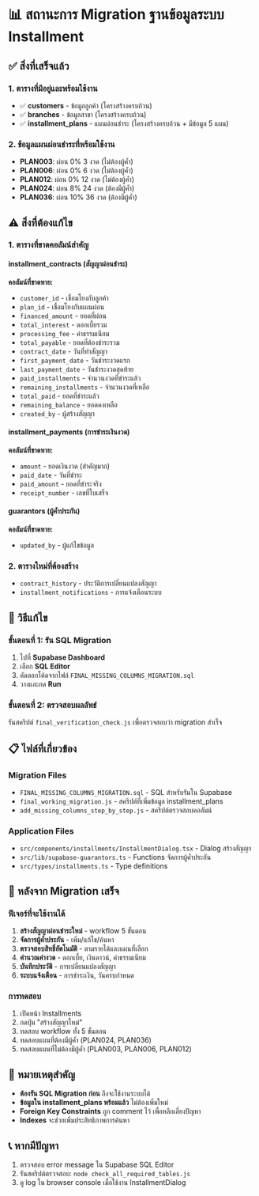 # 📊 สถานะการ Migration ฐานข้อมูลระบบ Installment

## ✅ สิ่งที่เสร็จแล้ว

### 1. ตารางที่มีอยู่และพร้อมใช้งาน
- ✅ **customers** - ข้อมูลลูกค้า (โครงสร้างครบถ้วน)
- ✅ **branches** - ข้อมูลสาขา (โครงสร้างครบถ้วน)
- ✅ **installment_plans** - แผนผ่อนชำระ (โครงสร้างครบถ้วน + มีข้อมูล 5 แผน)

### 2. ข้อมูลแผนผ่อนชำระที่พร้อมใช้งาน
- **PLAN003**: ผ่อน 0% 3 งวด (ไม่ต้องผู้ค้ำ)
- **PLAN006**: ผ่อน 0% 6 งวด (ไม่ต้องผู้ค้ำ)
- **PLAN012**: ผ่อน 0% 12 งวด (ไม่ต้องผู้ค้ำ)
- **PLAN024**: ผ่อน 8% 24 งวด (ต้องมีผู้ค้ำ)
- **PLAN036**: ผ่อน 10% 36 งวด (ต้องมีผู้ค้ำ)

## ⚠️ สิ่งที่ต้องแก้ไข

### 1. ตารางที่ขาดคอลัมน์สำคัญ

#### installment_contracts (สัญญาผ่อนชำระ)
**คอลัมน์ที่ขาดหาย:**
- `customer_id` - เชื่อมโยงกับลูกค้า
- `plan_id` - เชื่อมโยงกับแผนผ่อน
- `financed_amount` - ยอดที่ผ่อน
- `total_interest` - ดอกเบี้ยรวม
- `processing_fee` - ค่าธรรมเนียม
- `total_payable` - ยอดที่ต้องชำระรวม
- `contract_date` - วันที่ทำสัญญา
- `first_payment_date` - วันชำระงวดแรก
- `last_payment_date` - วันชำระงวดสุดท้าย
- `paid_installments` - จำนวนงวดที่ชำระแล้ว
- `remaining_installments` - จำนวนงวดที่เหลือ
- `total_paid` - ยอดที่ชำระแล้ว
- `remaining_balance` - ยอดคงเหลือ
- `created_by` - ผู้สร้างสัญญา

#### installment_payments (การชำระเงินงวด)
**คอลัมน์ที่ขาดหาย:**
- `amount` - ยอดเงินงวด (สำคัญมาก)
- `paid_date` - วันที่ชำระ
- `paid_amount` - ยอดที่ชำระจริง
- `receipt_number` - เลขที่ใบเสร็จ

#### guarantors (ผู้ค้ำประกัน)
**คอลัมน์ที่ขาดหาย:**
- `updated_by` - ผู้แก้ไขข้อมูล

### 2. ตารางใหม่ที่ต้องสร้าง
- `contract_history` - ประวัติการเปลี่ยนแปลงสัญญา
- `installment_notifications` - การแจ้งเตือนระบบ

## 🔧 วิธีแก้ไข

### ขั้นตอนที่ 1: รัน SQL Migration
1. ไปที่ **Supabase Dashboard**
2. เลือก **SQL Editor**
3. คัดลอกโค้ดจากไฟล์ `FINAL_MISSING_COLUMNS_MIGRATION.sql`
4. วางและกด **Run**

### ขั้นตอนที่ 2: ตรวจสอบผลลัพธ์
รันสคริปต์ `final_verification_check.js` เพื่อตรวจสอบว่า migration สำเร็จ

## 📋 ไฟล์ที่เกี่ยวข้อง

### Migration Files
- `FINAL_MISSING_COLUMNS_MIGRATION.sql` - SQL สำหรับรันใน Supabase
- `final_working_migration.js` - สคริปต์ที่เพิ่มข้อมูล installment_plans
- `add_missing_columns_step_by_step.js` - สคริปต์ตรวจสอบคอลัมน์

### Application Files
- `src/components/installments/InstallmentDialog.tsx` - Dialog สร้างสัญญา
- `src/lib/supabase-guarantors.ts` - Functions จัดการผู้ค้ำประกัน
- `src/types/installments.ts` - Type definitions

## 🎯 หลังจาก Migration เสร็จ

### ฟีเจอร์ที่จะใช้งานได้
1. **สร้างสัญญาผ่อนชำระใหม่** - workflow 5 ขั้นตอน
2. **จัดการผู้ค้ำประกัน** - เพิ่ม/แก้ไข/ค้นหา
3. **ตรวจสอบสิทธิ์อัตโนมัติ** - ตามรายได้และแผนที่เลือก
4. **คำนวณค่างวด** - ดอกเบี้ย, เงินดาวน์, ค่าธรรมเนียม
5. **บันทึกประวัติ** - การเปลี่ยนแปลงสัญญา
6. **ระบบแจ้งเตือน** - การชำระเงิน, วันครบกำหนด

### การทดสอบ
1. เปิดหน้า Installments
2. กดปุ่ม "สร้างสัญญาใหม่"
3. ทดสอบ workflow ทั้ง 5 ขั้นตอน
4. ทดสอบแผนที่ต้องมีผู้ค้ำ (PLAN024, PLAN036)
5. ทดสอบแผนที่ไม่ต้องมีผู้ค้ำ (PLAN003, PLAN006, PLAN012)

## 🚨 หมายเหตุสำคัญ

- **ต้องรัน SQL Migration ก่อน** ถึงจะใช้งานระบบได้
- **ข้อมูลใน installment_plans พร้อมแล้ว** ไม่ต้องเพิ่มใหม่
- **Foreign Key Constraints** ถูก comment ไว้ เพื่อหลีกเลี่ยงปัญหา
- **Indexes** จะช่วยเพิ่มประสิทธิภาพการค้นหา

## 📞 หากมีปัญหา

1. ตรวจสอบ error message ใน Supabase SQL Editor
2. รันสคริปต์ตรวจสอบ: `node check_all_required_tables.js`
3. ดู log ใน browser console เมื่อใช้งาน InstallmentDialog